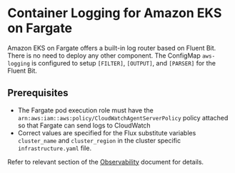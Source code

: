 # Container Logging for Amazon EKS on Fargate
Amazon EKS on Fargate offers a built-in log router based on Fluent Bit. There is no need to deploy any other component. The ConfigMap `aws-logging` is configured to setup `[FILTER]`, `[OUTPUT]`, and `[PARSER]` for the Fluent Bit.

## Prerequisites
* The Fargate pod execution role must have the `arn:aws:iam::aws:policy/CloudWatchAgentServerPolicy` policy attached so that Fargate can send logs to CloudWatch
* Correct values are specified for the Flux substitute variables `cluster_name` and `cluster_region` in the cluster specific `infrastructure.yaml` file.

Refer to relevant section of the [Observability](https://devcloud.swcoe.ge.com/devspace/display/AHLNY/Observability+with+Amazon+CloudWatch+and+Splunk#ObservabilitywithAmazonCloudWatchandSplunk-ConfigureFluentBitforFargate) document for details.